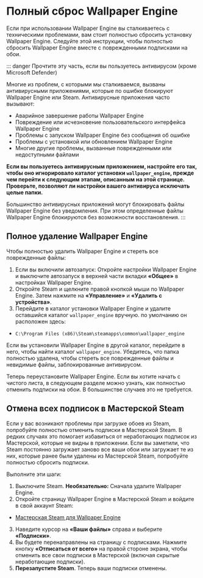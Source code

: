 # Полный сброс Wallpaper Engine

Если при использовании Wallpaper Engine вы сталкиваетесь с техническими проблемами, вам стоит полностью сбросить установку Wallpaper Engine. Следуйте этой инструкции, чтобы полностью сбросить Wallpaper Engine вместе с поврежденными подписками на обои.

::: danger
Прочтите эту часть, если вы пользуетесь антивирусом (кроме Microsoft Defender)

Многие из проблем, с которыми мы сталкиваемся, вызваны антивирусными приложениями, которые по ошибке блокируют Wallpaper Engine или Steam. Антивирусные приложения часто вызывают:

* Аварийное завершение работы Wallpaper Engine
* Повреждение или исчезновение пользовательского интерфейса Wallpaper Engine
* Проблемы с запуском Wallpaper Engine без сообщения об ошибке
* Проблемы с установкой или обновлением Wallpaper Engine
* Многие другие проблемы, вызванные поврежденными или недоступными файлами

**Если вы пользуетесь антивирусным приложением, настройте его так, чтобы оно игнорировало каталог установки `wallpaper_engine`, прежде чем перейти к следующим этапам, описанным на этой странице. Проверьте, позволяют ли настройки вашего антивируса исключать целые папки.**

Большинство антивирусных приложений могут блокировать файлы Wallpaper Engine без уведомления. При этом определенные файлы Wallpaper Engine блокируются без возможности восстановления.
:::

## Полное удаление Wallpaper Engine

Чтобы полностью удалить Wallpaper Engine и стереть все поврежденные файлы:

1. Если вы включили автозапуск: Откройте настройки Wallpaper Engine и выключите автозапуск в верхней части вкладки **«Общее»** в настройках Wallpaper Engine.
2. Откройте Steam и щелкните правой кнопкой мыши по Wallpaper Engine. Затем нажмите на **«Управление»** и **«Удалить с устройства»**.
3. Перейдите в каталог установки Wallpaper Engine и удалите оставшийся каталог `wallpaper_engine` вручную. по умолчанию он расположен здесь:

* `C:\Program Files (x86)\Steam\steamapps\common\wallpaper_engine`

Если вы установили Wallpaper Engine в другой каталог, перейдите в него, чтобы найти каталог `wallpaper_engine`. Убедитесь, что папка полностью удалена, чтобы стереть все поврежденные файлы и невидимые файлы, заблокированные антивирусом.

Теперь переустановите Wallpaper Engine. Если вы хотите начать с чистого листа, в следующем разделе можно узнать, как полностью отменить подписки на обои. В большинстве случаев это не требуется.

## Отмена всех подписок в Мастерской Steam

Если у вас возникают проблемы при загрузке обоев из Steam, попробуйте полностью отменить подписки в Мастерской Steam. В редких случаях это помогает избавиться от неработающих подписок из Мастерской, которые не видны в приложении. Если вы заметили, что Steam постоянно загружает заново все ваши обои или загружает те из них, которые ранее были удалены из Мастерской Steam, попробуйте полностью сбросить подписки.

Выполните эти шаги:

1. Выключите Steam. **Необязательно:** Сначала удалите Wallpaper Engine.
2. Откройте страницу Wallpaper Engine в Мастерской Steam и войдите в свой аккаунт Steam:

* [Мастерская Steam для Wallpaper Engine](https://steamcommunity.com/app/431960/workshop/)

3. Наведите курсор на **«Ваши файлы»** справа и выберите **«Подписки»**.
4. Вы будете перенаправлены на страницу с подписками. Нажмите кнопку **«Отписаться от всего»** на правой стороне экрана, чтобы отменить все свои подписки в Мастерской (включая скрытые неработающие подписки).
5. **Перезапустите Steam**. Теперь ваши подписки отменены.
